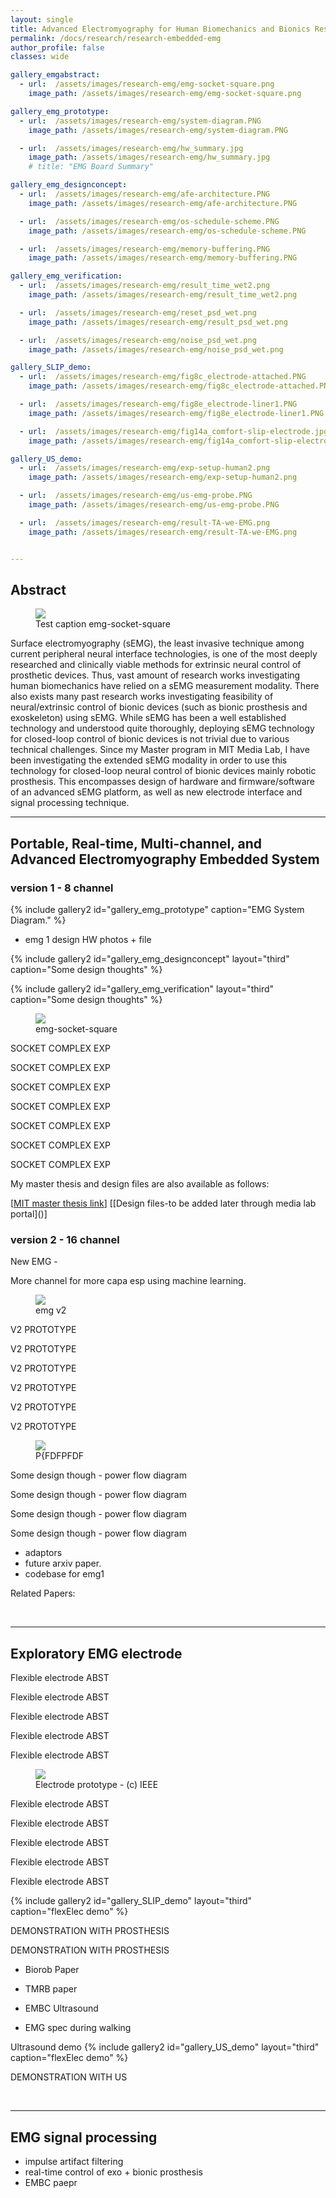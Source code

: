 ```yaml
---
layout: single
title: Advanced Electromyography for Human Biomechanics and Bionics Research
permalink: /docs/research/research-embedded-emg
author_profile: false
classes: wide

gallery_emgabstract:
  - url:  /assets/images/research-emg/emg-socket-square.png
    image_path: /assets/images/research-emg/emg-socket-square.png

gallery_emg_prototype:
  - url:  /assets/images/research-emg/system-diagram.PNG
    image_path: /assets/images/research-emg/system-diagram.PNG

  - url:  /assets/images/research-emg/hw_summary.jpg
    image_path: /assets/images/research-emg/hw_summary.jpg
    # title: "EMG Board Summary"

gallery_emg_designconcept:
  - url:  /assets/images/research-emg/afe-architecture.PNG
    image_path: /assets/images/research-emg/afe-architecture.PNG

  - url:  /assets/images/research-emg/os-schedule-scheme.PNG
    image_path: /assets/images/research-emg/os-schedule-scheme.PNG

  - url:  /assets/images/research-emg/memory-buffering.PNG
    image_path: /assets/images/research-emg/memory-buffering.PNG

gallery_emg_verification:
  - url:  /assets/images/research-emg/result_time_wet2.png
    image_path: /assets/images/research-emg/result_time_wet2.png

  - url:  /assets/images/research-emg/reset_psd_wet.png
    image_path: /assets/images/research-emg/result_psd_wet.png

  - url:  /assets/images/research-emg/noise_psd_wet.png
    image_path: /assets/images/research-emg/noise_psd_wet.png

gallery_SLIP_demo:
  - url:  /assets/images/research-emg/fig8c_electrode-attached.PNG
    image_path: /assets/images/research-emg/fig8c_electrode-attached.PNG

  - url:  /assets/images/research-emg/fig8e_electrode-liner1.PNG
    image_path: /assets/images/research-emg/fig8e_electrode-liner1.PNG

  - url:  /assets/images/research-emg/fig14a_comfort-slip-electrode.jpg
    image_path: /assets/images/research-emg/fig14a_comfort-slip-electrode.jpg

gallery_US_demo:
  - url:  /assets/images/research-emg/exp-setup-human2.png
    image_path: /assets/images/research-emg/exp-setup-human2.png

  - url:  /assets/images/research-emg/us-emg-probe.PNG
    image_path: /assets/images/research-emg/us-emg-probe.PNG

  - url:  /assets/images/research-emg/result-TA-we-EMG.png
    image_path: /assets/images/research-emg/result-TA-we-EMG.png


---
```


## Abstract


<figure style="width: 300px" class="align-left">
  <img src="/assets/images/research-emg/emg-socket-square.png">
  <figcaption>Test caption emg-socket-square</figcaption>
</figure> 

Surface electromyography (sEMG), the least invasive technique among current peripheral neural interface technologies, is one of the most deeply researched and clinically viable methods for extrinsic neural control of prosthetic devices. Thus, vast amount of research works investigating human biomechanics have relied on a sEMG measurement modality. There also exists many past research works investigating feasibility of neural/extrinsic control of bionic devices (such as bionic prosthesis and exoskeleton) using sEMG. While sEMG has been a well established technology and understood quite thoroughly, deploying sEMG technology for closed-loop control of bionic devices is not trivial due to various technical challenges. Since my Master program in MIT Media Lab, I have been investigating the extended sEMG modality in order to use this technology for closed-loop neural control of bionic devices mainly robotic prosthesis. This encompasses design of hardware and firmware/software of an advanced sEMG platform, as well as new electrode interface and signal processing technique.

<!-- {% include gallery2 id="gallery_emgabstract" layout="third" %} Full-stack EMG work with empahsis on real-time control+ human biomechanics. ABST -->

---


## Portable, Real-time, Multi-channel, and Advanced Electromyography Embedded System

### version 1 - 8 channel

{% include gallery2 id="gallery_emg_prototype" caption="EMG System Diagram." %} 

- emg 1 design HW photos + file


{% include gallery2 id="gallery_emg_designconcept" layout="third" caption="Some design thoughts" %}


{% include gallery2 id="gallery_emg_verification" layout="third" caption="Some design thoughts" %}


<figure style="width: 300px" class="align-right">
  <img src="/assets/images/research-emg/EMG_V0_2_SocketComplex3.jpg">
  <figcaption>emg-socket-square</figcaption>
</figure> 

SOCKET COMPLEX EXP

SOCKET COMPLEX EXP

SOCKET COMPLEX EXP

SOCKET COMPLEX EXP

SOCKET COMPLEX EXP

SOCKET COMPLEX EXP

SOCKET COMPLEX EXP


My master thesis and design files are also available as follows:

\[[MIT master thesis link](https://dspace.mit.edu/handle/1721.1/124074)\]
\[[Design files-to be added later through media lab portal]\()]



### version 2 - 16 channel

New EMG - 

More channel for more capa esp using machine learning. 

<figure style="width: 450px" class="align-right">
  <img src="/assets/images/research-emg/system-diagram-exp.PNG">
  <figcaption>emg v2</figcaption>
</figure> 

V2 PROTOTYPE

V2 PROTOTYPE

V2 PROTOTYPE

V2 PROTOTYPE

V2 PROTOTYPE

V2 PROTOTYPE

<figure style="width: 250px" class="align-right">
  <img src="/assets/images/research-emg/system-pfd.PNG">
  <figcaption>P{FDFPFDF</figcaption>
</figure> 

Some design though - power flow diagram

Some design though - power flow diagram

Some design though - power flow diagram

Some design though - power flow diagram

- adaptors
- future arxiv paper.
- codebase for emg1

Related Papers: 


<br/>

---

## Exploratory EMG electrode

Flexible electrode ABST

Flexible electrode ABST

Flexible electrode ABST

Flexible electrode ABST

Flexible electrode ABST


<figure style="width: 400px" class="align-left">
  <img src="/assets/images/research-emg/flexible-electrode-abc.PNG">
  <figcaption>Electrode prototype - (c) IEEE</figcaption>
</figure> 

Flexible electrode ABST

Flexible electrode ABST

Flexible electrode ABST

Flexible electrode ABST

Flexible electrode ABST


{% include gallery2 id="gallery_SLIP_demo" layout="third" caption="flexElec demo" %}

DEMONSTRATION WITH PROSTHESIS

DEMONSTRATION WITH PROSTHESIS


- Biorob Paper
- TMRB paper 
- EMBC Ultrasound

- EMG spec during walking



Ultrasound demo
{% include gallery2 id="gallery_US_demo" layout="third" caption="flexElec demo" %}

DEMONSTRATION WITH US

<br/>

---

## EMG signal processing 

- impulse artifact filtering
- real-time control of exo + bionic prosthesis
- EMBC paepr 

